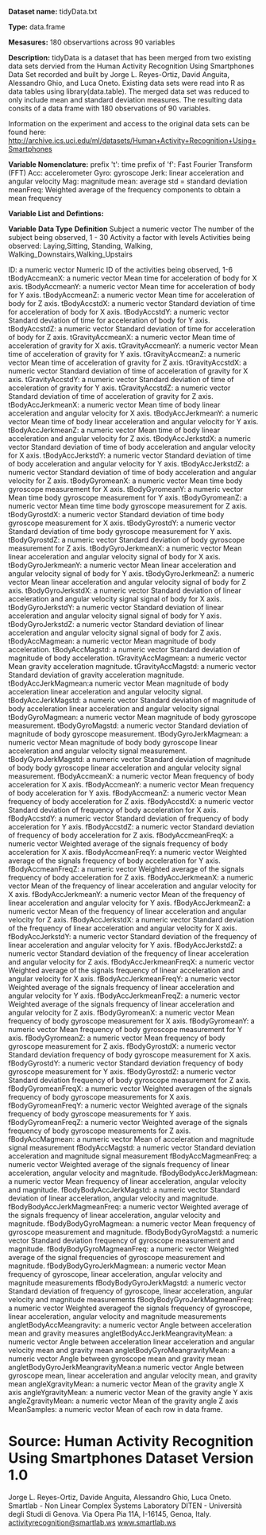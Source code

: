 **Dataset name:** 
tidyData.txt

**Type:** 
data.frame

**Mesasures:**
180 observartions across 90 variables

**Description:**
tidyData is a dataset that has been merged from two existing data sets dervied from the Human Activity Recognition Using Smartphones Data Set recorded and built by 
Jorge L. Reyes-Ortiz, David Anguita, Alessandro Ghio, and Luca Oneto. Existing data sets were read into R as data tables using library(data.table).  The merged data set
was reduced to only include mean and standard deviation measures. The resulting data consits of a data frame with 180 observations of 90 variables.

Information on the experiment and access to the original data sets can be found here:
http://archive.ics.uci.edu/ml/datasets/Human+Activity+Recognition+Using+Smartphones  

**Variable Nomenclature:**
prefix 't': time
prefix of 'f': Fast Fourier Transform (FFT)
Acc: accelerometer 
Gyro: gyroscope
Jerk: linear acceleration and angular velocity 
Mag: magnitude
mean: average 
std = standard deviation 
meanFreq: Weighted average of the frequency components to obtain a mean frequency

**Variable List and Defintions:**

**Variable**				**Data Type**									**Definition**
Subject					a numeric  vector				The number of the subject being observed, 1 - 30
Activity				a factor with levels    Activities being observed: Laying,Sitting, Standing, Walking, Walking_Downstairs,Walking_Upstairs
                               
ID:									a numeric  vector		Numeric ID of the activities being observed, 1-6
tBodyAccmeanX:			a numeric  vector		Mean time for acceleration of body for X axis.
tBodyAccmeanY:			a numeric  vector		Mean time for acceleration of body for Y axis.
tBodyAccmeanZ:			a numeric  vector		Mean time for acceleration of body for Z axis.
tBodyAccstdX:			  a numeric  vector		Standard deviation of time for acceleration of body for X axis.
tBodyAccstdY:			  a numeric  vector		Standard deviation of time for acceleration of body for Y axis.
tBodyAccstdZ:			  a numeric  vector		Standard deviation of time for acceleration of body for Z axis.
tGravityAccmeanX:		a numeric  vector		Mean time of acceleration of gravity for X axis.
tGravityAccmeanY:		a numeric  vector		Mean time of acceleration of gravity for Y axis.
tGravityAccmeanZ:		a numeric  vector		Mean time of acceleration of gravity for Z axis.
tGravityAccstdX:		a numeric  vector		Standard deviation of time of acceleration of gravity for X axis.
tGravityAccstdY:		a numeric  vector		Standard deviation of time of acceleration of gravity for Y axis.
tGravityAccstdZ:		a numeric  vector		Standard deviation of time of acceleration of gravity for Z axis.
tBodyAccJerkmeanX:	a numeric  vector		Mean time of body linear acceleration and angular velocity for X axis.
tBodyAccJerkmeanY:	a numeric  vector		Mean time of body linear acceleration and angular velocity for Y axis.
tBodyAccJerkmeanZ:	a numeric  vector		Mean time of body linear acceleration and angular velocity for Z axis.
tBodyAccJerkstdX:		a numeric  vector		Standard deviation of time of body acceleration and angular velocity for X axis.
tBodyAccJerkstdY:		a numeric  vector		Standard deviation of time of body acceleration and angular velocity for Y axis.
tBodyAccJerkstdZ:		a numeric  vector		Standard deviation of time of body acceleration and angular velocity for Z axis.
tBodyGyromeanX:			a numeric  vector		Mean time body gyroscope measurement for X axis.
tBodyGyromeanY:			a numeric  vector		Mean time body gyroscope measurement for Y axis.
tBodyGyromeanZ:			a numeric  vector		Mean time time body gyroscope measurement for Z axis.
tBodyGyrostdX:			a numeric  vector		Standard deviation of time body gyroscope measurement for X axis.
tBodyGyrostdY:			a numeric  vector		Standard deviation of time body gyroscope measurement for Y axis.
tBodyGyrostdZ:			a numeric  vector		Standard deviation of body gyroscope measurement for Z axis.
tBodyGyroJerkmeanX:	a numeric  vector		Mean linear acceleration and angular velocity signal of body for X axis.
tBodyGyroJerkmeanY:	a numeric  vector		Mean linear acceleration and angular velocity signal of body for Y axis.
tBodyGyroJerkmeanZ:	a numeric  vector		Mean linear acceleration and angular velocity signal of body for Z axis.
tBodyGyroJerkstdX:	a numeric  vector		Standard deviation of linear acceleration and angular velocity signal signal of body for X axis.
tBodyGyroJerkstdY:	a numeric  vector		Standard deviation of linear acceleration and angular velocity signal signal of body for Y axis.
tBodyGyroJerkstdZ:	a numeric  vector		Standard deviation of linear acceleration and angular velocity signal signal of body for Z axis.
tBodyAccMagmean:		a numeric  vector		Mean magnitude of body acceleration.
tBodyAccMagstd:			a numeric  vector		Standard deviation of magnitude of body acceleration.
tGravityAccMagmean:	a numeric  vector		Mean gravity acceleration magnitude.
tGravityAccMagstd:	a numeric  vector		Standard deviation of gravity acceleration magnitude.
tBodyAccJerkMagmean:a numeric  vector		Mean magnitude of body acceleration linear acceleration and angular velocity signal.
tBodyAccJerkMagstd:	a numeric  vector		Standard deviation of magnitude of body acceleration linear acceleration and angular velocity signal
tBodyGyroMagmean:		a numeric  vector		Mean magnitude of body gyroscope measurement.
tBodyGyroMagstd:		a numeric  vector		Standard deviation of magnitude of body gyroscope measurement.
tBodyGyroJerkMagmean:		a numeric  vector		Mean magnitude of body body gyroscope linear acceleration and angular velocity signal measurement.
tBodyGyroJerkMagstd:		a numeric  vector		Standard deviation of magnitude of body body gyroscope linear acceleration and angular velocity signal measurement.
fBodyAccmeanX:			a numeric  vector		Mean frequency of body acceleration for X axis.
fBodyAccmeanY:			a numeric  vector		Mean frequency of body acceleration for Y axis.
fBodyAccmeanZ:			a numeric  vector		Mean frequency of body acceleration for Z axis.
fBodyAccstdX:				a numeric  vector		Standard deviation of frequency of body acceleration for X axis.
fBodyAccstdY:				a numeric  vector		Standard deviation of frequency of body acceleration for Y axis.
fBodyAccstdZ:				a numeric  vector		Standard deviation of frequency of body acceleration for Z axis.
fBodyAccmeanFreqX:		a numeric  vector		Weighted average of the signals frequency of body acceleration for X axis.
fBodyAccmeanFreqY:		a numeric  vector		Weighted average of the signals frequency of body acceleration for Y axis.
fBodyAccmeanFreqZ:		a numeric  vector		Weighted average of the signals frequency of body acceleration for Z  axis.
fBodyAccJerkmeanX:		a numeric  vector		Mean of the frequency of linear acceleration and angular velocity for X  axis.
fBodyAccJerkmeanY:		a numeric  vector		Mean of the frequency of linear acceleration and angular velocity for Y axis.
fBodyAccJerkmeanZ:		a numeric  vector		Mean of the frequency of linear acceleration and angular velocity for Z axis.
fBodyAccJerkstdX:		a numeric  vector		Standard deviation of the frequency of linear acceleration and angular velocity for X  axis.
fBodyAccJerkstdY:		a numeric  vector		Standard deviation of the frequency of linear acceleration and angular velocity for Y  axis.
fBodyAccJerkstdZ:		a numeric  vector		Standard deviation of the frequency of linear acceleration and angular velocity for Z  axis.
fBodyAccJerkmeanFreqX:		a numeric  vector		Weighted average of the signals frequency of  linear acceleration and angular velocity for X axis.
fBodyAccJerkmeanFreqY:		a numeric  vector		Weighted average of the signals frequency of  linear acceleration and angular velocity for Y  axis.
fBodyAccJerkmeanFreqZ:		a numeric  vector		Weighted average of the signals frequency of  linear acceleration and angular velocity for Z  axis.
fBodyGyromeanX:			a numeric  vector		Mean frequency of body gyroscope measurement for X axis.
fBodyGyromeanY:			a numeric  vector		Mean frequency of body gyroscope measurement for Y axis.
fBodyGyromeanZ:			a numeric  vector		Mean frequency of body gyroscope measurement for Z axis.
fBodyGyrostdX:			a numeric  vector		Standard deviation frequency of body gyroscope measurement for X axis.
fBodyGyrostdY:			a numeric  vector		Standard deviation frequency of body gyroscope measurement for Y axis.
fBodyGyrostdZ:			a numeric  vector		Standard deviation frequency of body gyroscope measurement for Z axis.
fBodyGyromeanFreqX:		a numeric  vector		Weighted averagen of the signals frequency of  body gyroscope measurements for X axis.
fBodyGyromeanFreqY:		a numeric  vector		Weighted average of the signals frequency of  body gyroscope measurements for Y axis.
fBodyGyromeanFreqZ:		a numeric  vector		Weighted average of the signals frequency of  body gyroscope measurements for Z axis.
fBodyAccMagmean:			a numeric  vector		Mean of acceleration and magnitude signal measurement 
fBodyAccMagstd:				a numeric  vector		Standard deviation acceleration and magnitude signal measurement 
fBodyAccMagmeanFreq:		a numeric  vector		Weighted average of the signals frequency of  linear acceleration, angular velocity and magnitude. 
fBodyBodyAccJerkMagmean:	a numeric  vector		Mean frequency of  linear acceleration, angular velocity and magnitude. 
fBodyBodyAccJerkMagstd:		a numeric  vector		Standard deviation of  linear acceleration, angular velocity and magnitude. 
fBodyBodyAccJerkMagmeanFreq:	a numeric  vector		Weighted average of the signals frequency of  linear acceleration, angular velocity and magnitude. 
fBodyBodyGyroMagmean:		a numeric  vector		Mean frequency of  gyroscope measurement and magnitude.
fBodyBodyGyroMagstd:		a numeric  vector		Standard deviation frequency of  gyroscope measurement and magnitude.
fBodyBodyGyroMagmeanFreq:	a numeric  vector		Weighted average of the signal frequencies of  gyroscope measurement and magnitude.
fBodyBodyGyroJerkMagmean:	a numeric  vector		Mean frequency of  gyroscope, linear acceleration, angular velocity and magnitude measurements 
fBodyBodyGyroJerkMagstd:	a numeric  vector		Standard deviation of  frequency of  gyroscope, linear acceleration, angular velocity and magnitude measurements 
fBodyBodyGyroJerkMagmeanFreq:	a numeric  vector		Weighted averageof the signals frequency of gyroscope, linear acceleration, angular velocity and magnitude measurements 
angletBodyAccMeangravity:		a numeric  vector		Angle between acceleration mean and gravity measures
angletBodyAccJerkMeangravityMean:	a numeric  vector		Angle between acceleration linear acceleration and angular velocity mean and gravity mean
angletBodyGyroMeangravityMean:		a numeric  vector		Angle between gyroscope mean and gravity mean
angletBodyGyroJerkMeangravityMean:a numeric  vector		Angle between gyroscope mean, linear acceleration and angular velocity mean, and gravity mean 
angleXgravityMean:		a numeric  vector		Mean of the gravity angle X axis
angleYgravityMean:		a numeric  vector		Mean of the gravity angle Y axis
angleZgravityMean:		a numeric  vector		Mean of the gravity angle Z axis
MeanSamples:					a numeric  vector		Mean of each row in data frame.

**Source:**
Human Activity Recognition Using Smartphones Dataset
Version 1.0
==================================================================
Jorge L. Reyes-Ortiz, Davide Anguita, Alessandro Ghio, Luca Oneto.
Smartlab - Non Linear Complex Systems Laboratory
DITEN - Università degli Studi di Genova.
Via Opera Pia 11A, I-16145, Genoa, Italy.
activityrecognition@smartlab.ws
www.smartlab.ws
